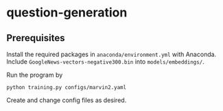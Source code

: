 # question-generation

## Prerequisites
Install the required packages in `anaconda/environment.yml` with Anaconda. Include `GoogleNews-vectors-negative300.bin` into `models/embeddings/`. 

Run the program by
```
python training.py configs/marvin2.yaml
```

Create and change config files as desired.

